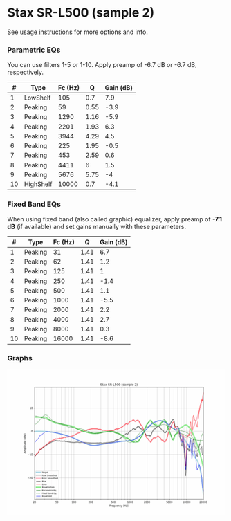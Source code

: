 # Stax SR-L500 (sample 2)
See [usage instructions](https://github.com/jaakkopasanen/AutoEq#usage) for more options and info.

### Parametric EQs
You can use filters 1-5 or 1-10. Apply preamp of -6.7 dB or -6.7 dB, respectively.

|   # | Type      |   Fc (Hz) |    Q |   Gain (dB) |
|-----|-----------|-----------|------|-------------|
|   1 | LowShelf  |       105 | 0.7  |         7.9 |
|   2 | Peaking   |        59 | 0.55 |        -3.9 |
|   3 | Peaking   |      1290 | 1.16 |        -5.9 |
|   4 | Peaking   |      2201 | 1.93 |         6.3 |
|   5 | Peaking   |      3944 | 4.29 |         4.5 |
|   6 | Peaking   |       225 | 1.95 |        -0.5 |
|   7 | Peaking   |       453 | 2.59 |         0.6 |
|   8 | Peaking   |      4411 | 6    |         1.5 |
|   9 | Peaking   |      5676 | 5.75 |        -4   |
|  10 | HighShelf |     10000 | 0.7  |        -4.1 |

### Fixed Band EQs
When using fixed band (also called graphic) equalizer, apply preamp of **-7.1 dB** (if available) and set gains manually with these parameters.

|   # | Type    |   Fc (Hz) |    Q |   Gain (dB) |
|-----|---------|-----------|------|-------------|
|   1 | Peaking |        31 | 1.41 |         6.7 |
|   2 | Peaking |        62 | 1.41 |         1.2 |
|   3 | Peaking |       125 | 1.41 |         1   |
|   4 | Peaking |       250 | 1.41 |        -1.4 |
|   5 | Peaking |       500 | 1.41 |         1.1 |
|   6 | Peaking |      1000 | 1.41 |        -5.5 |
|   7 | Peaking |      2000 | 1.41 |         2.2 |
|   8 | Peaking |      4000 | 1.41 |         2.7 |
|   9 | Peaking |      8000 | 1.41 |         0.3 |
|  10 | Peaking |     16000 | 1.41 |        -8.6 |

### Graphs
![](./Stax%20SR-L500%20(sample%202).png)
